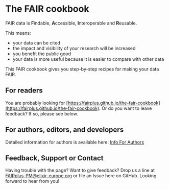 # The FAIR cookbook

FAIR data is **F**indable, **A**ccessible, **I**nteroperable and **R**eusable. 

This means: 
  - your data can be cited
  - the impact and visibility of your research will be increased
  - you benefit the public good
  - your data is more useful because it is easier to compare with other data
  
This FAIR cookbook gives you step-by-step recipes for making your data FAIR.


## For readers

You are probably looking for [https://fairplus.github.io/the-fair-cookbook](https://fairplus.github.io/the-fair-cookbook). Or do you want to leave feedback? If so, please see below.


## For authors, editors, and developers 

Detailed information for authors is available here: [Info For Authors](./for_authors.md)


## Feedback, Support or Contact

Having trouble with the page? Want to give feedback? Drop us a line at FAIRplus-PM@elixir-europe.org or file an Issue here on GitHub. Looking forward to hear from you!

